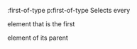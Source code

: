 :first-of-type
    p:first-of-type
    Selects every <p> element that is the first <p> element of its parent
